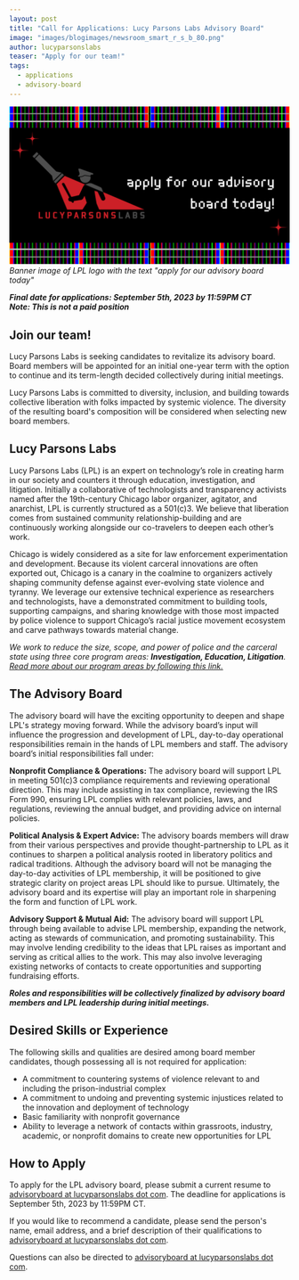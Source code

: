 ```yaml
---
layout: post
title: "Call for Applications: Lucy Parsons Labs Advisory Board"
image: "images/blogimages/newsroom_smart_r_s_b_80.png"
author: lucyparsonslabs
teaser: "Apply for our team!"
tags:
  - applications
  - advisory-board
---
```


![](/images/advisory-board-app-banner.png)
*Banner image of LPL logo with the text "apply for our advisory board today"*

***Final date for applications: September 5th, 2023 by 11:59PM CT***<br>
***Note: This is not a paid position***

## Join our team!
Lucy Parsons Labs is seeking candidates to revitalize its advisory board. Board members will be appointed for an initial one-year term with the option to continue and its term-length decided collectively during initial meetings.

Lucy Parsons Labs is committed to diversity, inclusion, and building towards collective liberation with folks impacted by systemic violence. The diversity of the resulting board's composition will be considered when selecting new board members.

## Lucy Parsons Labs
Lucy Parsons Labs (LPL) is an expert on technology’s role in creating harm in our society and counters it through education, investigation, and litigation. Initially a collaborative of technologists and transparency activists named after the 19th-century Chicago labor organizer, agitator, and anarchist, LPL is currently structured as a 501(c)3. We believe that liberation comes from sustained community relationship-building and are continuously working alongside our co-travelers to deepen each other’s work. 

Chicago is widely considered as a site for law enforcement experimentation and development. Because its violent carceral innovations are often exported out, Chicago is a canary in the coalmine to organizers actively shaping community defense against ever-evolving state violence and tyranny. We leverage our extensive technical experience as researchers and technologists, have a demonstrated commitment to building tools, supporting campaigns, and sharing knowledge with those most impacted by police violence to support Chicago’s racial justice movement ecosystem and carve pathways towards material change.

*We work to reduce the size, scope, and power of police and the carceral state using three core program areas: **Investigation, Education, Litigation**. [Read more about our program areas by following this link.](/posts/00-program-areas/)*

## The Advisory Board
The advisory board will have the exciting opportunity to deepen and shape LPL's strategy moving forward. While the advisory board’s input will influence the progression and development of LPL, day-to-day operational responsibilities remain in the hands of LPL members and staff. The advisory board’s initial responsibilities fall under:

**Nonprofit Compliance & Operations:** The advisory board will support LPL in meeting 501(c)3 compliance requirements and reviewing operational direction. This may include assisting in tax compliance, reviewing the IRS Form 990, ensuring LPL complies with relevant policies, laws, and regulations, reviewing the annual budget, and providing advice on internal policies.

**Political Analysis & Expert Advice:** The advisory boards members will draw from their various perspectives and provide thought-partnership to LPL as it continues to sharpen a political analysis rooted in liberatory politics and radical traditions. Although the advisory board will not be managing the day-to-day activities of LPL membership, it will be positioned to give strategic clarity on project areas LPL should like to pursue. Ultimately, the advisory board and its expertise will play an important role in sharpening the form and function of LPL work. 

**Advisory Support & Mutual Aid:** The advisory board will support LPL through being available to advise LPL membership, expanding the network, acting as stewards of communication, and promoting sustainability. This may involve lending credibility to the ideas that LPL raises as important and serving as critical allies to the work. This may also involve leveraging existing networks of contacts to create opportunities and supporting fundraising efforts.

***Roles and responsibilities will be collectively finalized by advisory board members and LPL leadership during initial meetings.***

## Desired Skills or Experience
The following skills and qualities are desired among board member candidates, though possessing all is not required for application:

- A commitment to countering systems of violence relevant to and including the prison-industrial complex 
- A commitment to undoing and preventing systemic injustices related to the innovation and deployment of technology
- Basic familiarity with nonprofit governance
- Ability to leverage a network of contacts within grassroots, industry, academic, or nonprofit domains to create new opportunities for LPL

## How to Apply
To apply for the LPL advisory board, please submit a current resume to [advisoryboard at lucyparsonslabs dot com](mailto:advisoryboard@lucyparsonslabs.com). The deadline for applications is September 5th, 2023 by 11:59PM CT. 

If you would like to recommend a candidate, please send the person's name, email address, and a brief description of their qualifications to [advisoryboard at lucyparsonslabs dot com](mailto:advisoryboard@lucyparsonslabs.com).

Questions can also be directed to [advisoryboard at lucyparsonslabs dot com](mailto:advisoryboard@lucyparsonslabs.com).
